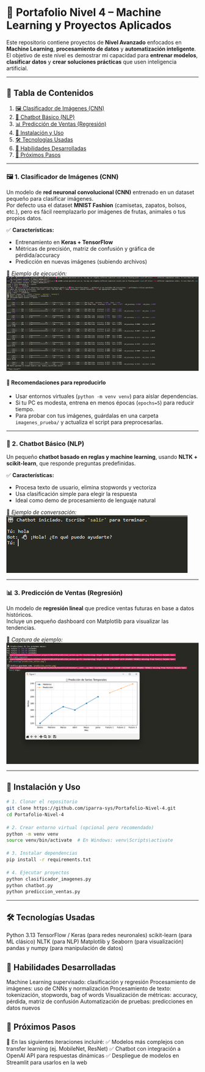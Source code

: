 # 🤖 Portafolio Nivel 4 – Machine Learning y Proyectos Aplicados

Este repositorio contiene proyectos de **Nivel Avanzado** enfocados en **Machine Learning**, **procesamiento de datos** y **automatización inteligente**.  
El objetivo de este nivel es demostrar mi capacidad para **entrenar modelos**, **clasificar datos** y **crear soluciones prácticas** que usen inteligencia artificial.

---

## 🧾 Tabla de Contenidos
1. [🖼️ Clasificador de Imágenes (CNN)](#-1-clasificador-de-imágenes-cnn)
2. [💬 Chatbot Básico (NLP)](#-2-chatbot-básico-nlp)
3. [📊 Predicción de Ventas (Regresión)](#-3-predicción-de-ventas-regresión)
4. [🚀 Instalación y Uso](#-instalación-y-uso)
5. [🛠 Tecnologías Usadas](#-tecnologías-usadas)
6. [🎯 Habilidades Desarrolladas](#-habilidades-desarrolladas)
7. [📌 Próximos Pasos](#-próximos-pasos)

---

### 🖼️ 1. Clasificador de Imágenes (CNN)

Un modelo de **red neuronal convolucional (CNN)** entrenado en un dataset pequeño para clasificar imágenes.  
Por defecto usa el dataset **MNIST Fashion** (camisetas, zapatos, bolsos, etc.), pero es fácil reemplazarlo por imágenes de frutas, animales o tus propios datos.

✅ **Características:**
- Entrenamiento en **Keras + TensorFlow**
- Métricas de precisión, matriz de confusión y gráfica de pérdida/accuracy
- Predicción en nuevas imágenes (subiendo archivos)

📸 *Ejemplo de ejecución:*  
![Clasificador de Imágenes](assets/clasificador.png)

#### 🔑 Recomendaciones para reproducirlo
- Usar entornos virtuales (`python -m venv venv`) para aislar dependencias.
- Si tu PC es modesta, entrena en menos épocas (`epochs=5`) para reducir tiempo.
- Para probar con tus imágenes, guárdalas en una carpeta `imagenes_prueba/` y actualiza el script para preprocesarlas.

---

### 💬 2. Chatbot Básico (NLP)

Un pequeño **chatbot basado en reglas y machine learning**, usando **NLTK + scikit-learn**, que responde preguntas predefinidas.

✅ **Características:**
- Procesa texto de usuario, elimina stopwords y vectoriza
- Usa clasificación simple para elegir la respuesta
- Ideal como demo de procesamiento de lenguaje natural

📸 *Ejemplo de conversación:*  
![Chatbot](assets/chatbot.png)

---

### 📊 3. Predicción de Ventas (Regresión)

Un modelo de **regresión lineal** que predice ventas futuras en base a datos históricos.  
Incluye un pequeño dashboard con Matplotlib para visualizar las tendencias.

📸 *Captura de ejemplo:*  
![Predicción de Ventas](assets/regresion.png)

---

## 🚀 Instalación y Uso

```bash
# 1. Clonar el repositorio
git clone https://github.com/iparra-sys/Portafolio-Nivel-4.git
cd Portafolio-Nivel-4

# 2. Crear entorno virtual (opcional pero recomendado)
python -m venv venv
source venv/bin/activate  # En Windows: venv\Scripts\activate

# 3. Instalar dependencias
pip install -r requirements.txt

# 4. Ejecutar proyectos
python clasificador_imagenes.py
python chatbot.py
python prediccion_ventas.py

```

--- 

## 🛠 Tecnologías Usadas

Python 3.13
TensorFlow / Keras (para redes neuronales)
scikit-learn (para ML clásico)
NLTK (para NLP)
Matplotlib y Seaborn (para visualización)
pandas y numpy (para manipulación de datos)

## 🎯 Habilidades Desarrolladas

Machine Learning supervisado: clasificación y regresión
Procesamiento de imágenes: uso de CNNs y normalización
Procesamiento de texto: tokenización, stopwords, bag of words
Visualización de métricas: accuracy, pérdida, matriz de confusión
Automatización de pruebas: predicciones en datos nuevos

## 📌 Próximos Pasos

🚀 En las siguientes iteraciones incluiré:
✅ Modelos más complejos con transfer learning (ej. MobileNet, ResNet)
✅ Chatbot con integración a OpenAI API para respuestas dinámicas
✅ Despliegue de modelos en Streamlit para usarlos en la web
